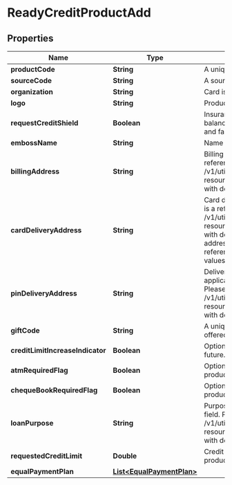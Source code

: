 # ReadyCreditProductAdd

## Properties
Name | Type | Description | Notes
------------ | ------------- | ------------- | -------------
**productCode** | **String** | A unique code that identifies the product | 
**sourceCode** | **String** | A source code to identify the product | 
**organization** | **String** | Card issuing organization name | 
**logo** | **String** | Product logo to identify the product | 
**requestCreditShield** | **Boolean** | Insurance enrolment for outstanding balance on the card. Valid values: true and false |  [optional]
**embossName** | **String** | Name to be embossed on card |  [optional]
**billingAddress** | **String** | Billing address of applicant. This is a reference data field. Please use /v1/utilities/referenceData/{addressType} resource to get valid value of this field with description. |  [optional]
**cardDeliveryAddress** | **String** | Card delivery address of applicant. This is a reference data field. Please use /v1/utilities/referenceData/{addressType} resource to get valid value of this field with description. You can use addressType field name as the referenceCode parameter to retrieve the values. |  [optional]
**pinDeliveryAddress** | **String** | Delivery address  for card pin of applicant. This is a reference data field. Please use /v1/utilities/referenceData/{addressType} resource to get valid value of this field with description. |  [optional]
**giftCode** | **String** | A  unique code that identifies the gift offered along with the product |  [optional]
**creditLimitIncreaseIndicator** | **Boolean** | Option for to review the credit limit in the future.Valid values: true and false |  [optional]
**atmRequiredFlag** | **Boolean** | Option to get ATM card along with product. Valid values: true and false |  [optional]
**chequeBookRequiredFlag** | **Boolean** | Option to get cheque book along with product. Valid values: true and false |  [optional]
**loanPurpose** | **String** | Purpose of loan. This is a reference data field. Please use /v1/utilities/referenceData/{loanPurpose} resource to get valid value of this field with description. |  [optional]
**requestedCreditLimit** | **Double** | Credit limit requested by applicant for the product. |  [optional]
**equalPaymentPlan** | [**List&lt;EqualPaymentPlan&gt;**](EqualPaymentPlan.md) |  |  [optional]
